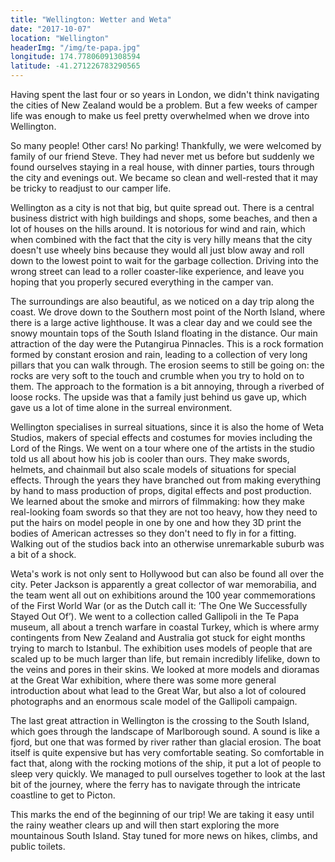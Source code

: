 ```yaml
---
title: "Wellington: Wetter and Weta"
date: "2017-10-07"
location: "Wellington"
headerImg: "/img/te-papa.jpg"
longitude: 174.77806091308594
latitude: -41.271226783290565
---
```


Having spent the last four or so years in London, we didn't think navigating the cities of New Zealand would be a problem. But a few weeks of camper life was enough to make us feel pretty overwhelmed when we drove into Wellington.

So many people! Other cars! No parking! Thankfully, we were welcomed by family of our friend Steve. They had never met us before but suddenly we found ourselves staying in a real house, with dinner parties, tours through the city and evenings out. We became so clean and well-rested that it may be tricky to readjust to our camper life.

Wellington as a city is not that big, but quite spread out. There is a central business district with high buildings and shops, some beaches, and then a lot of houses on the hills around. It is notorious for wind and rain, which when combined with the fact that the city is very hilly means that the city doesn't use wheely bins because they would all just blow away and roll down to the lowest point to wait for the garbage collection. Driving into the wrong street can lead to a roller coaster-like experience, and leave you hoping that you properly secured everything in the camper van.

<div><photo url="/img/cape-palliser.jpg" caption="Cape Palliser - the most southerly point on the North Island"></photo></div>

The surroundings are also beautiful, as we noticed on a day trip along the coast. We drove down to the Southern most point of the North Island, where there is a large active lighthouse. It was a clear day and we could see the snowy mountain tops of the South Island floating in the distance. Our main attraction of the day were the Putangirua Pinnacles. This is a rock formation formed by constant erosion and rain, leading to a collection of very long pillars that you can walk through. The erosion seems to still be going on: the rocks are very soft to the touch and crumble when you try to hold on to them. The approach to the formation is a bit annoying, through a riverbed of loose rocks. The upside was that a family just behind us gave up, which gave us a lot of time alone in the surreal environment.

<div><photo url="/img/putangirui.jpg" fullwidth="true"></photo></div>

Wellington specialises in surreal situations, since it is also the home of Weta Studios, makers of special effects and costumes for movies including the Lord of the Rings. We went on a tour where one of the artists in the studio told us all about how his job is cooler than ours. They make swords, helmets, and chainmail but also scale models of situations for special effects. Through the years they have branched out from making everything by hand to mass production of props, digital effects and post production. We learned about the smoke and mirrors of filmmaking:  how they make real-looking foam swords so that they are not too heavy, how they need to put the hairs on model people in one by one and how they 3D print the bodies of American actresses so they don't need to fly in for a fitting. Walking out of the studios back into an otherwise unremarkable suburb was a bit of a shock.

Weta's work is not only sent to Hollywood but can also be found all over the city. Peter Jackson is apparently a great collector of war memorabilia, and the team went all out on exhibitions around the 100 year commemorations of the First World War (or as the Dutch call it: ’The One We Successfully Stayed Out Of’). We went to a collection called Gallipoli in the Te Papa museum, all about a trench warfare in coastal Turkey, which is where army contingents from New Zealand and Australia got stuck for eight months trying to march to Istanbul. The exhibition uses models of people that are scaled up to be much larger than life, but remain incredibly lifelike, down to the veins and pores in their skins. We looked at more models and dioramas at the Great War exhibition, where there was some more general introduction about what lead to the Great War, but also a lot of coloured photographs and an enormous scale model of the Gallipoli campaign.

<div><photo url="/img/te-papa-2.jpg" caption="One of the amazingly life-like models made by Weta studios for the Te Papa museum"></photo></div>

The last great attraction in Wellington is the crossing to the South Island, which goes through the landscape of Marlborough sound. A sound is like a fjord, but one that was formed by river rather than glacial erosion. The boat itself is quite expensive but has very comfortable seating. So comfortable in fact that, along with the rocking motions of the ship, it put a lot of people to sleep very quickly. We managed to pull ourselves together to look at the last bit of the journey, where the ferry has to navigate through the intricate coastline to get to Picton. 

This marks the end of the beginning of our trip! We are taking it easy until the rainy weather clears up and will then start exploring the more mountainous South Island. Stay tuned for more news on hikes, climbs, and public toilets.